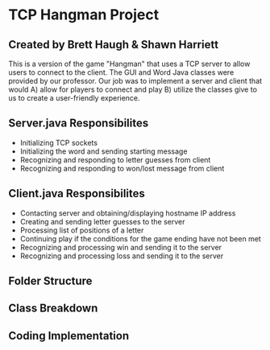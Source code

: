 # TCP Hangman Project

## Created by Brett Haugh & Shawn Harriett

This is a version of the game "Hangman" that uses a TCP server to allow users to connect to the client. The GUI and Word Java classes were provided by our professor. Our job was to implement a server and client that would A) allow for players to connect and play  B) utilize the classes give to us to create a user-friendly experience.

## Server.java Responsibilites
- Initializing TCP sockets
- Initializing the word and sending starting message
- Recognizing and responding to letter guesses from client
- Recognizing and responding to won/lost message from client
## Client.java Responsibilites
- Contacting server and obtaining/displaying hostname IP address
- Creating and sending letter guesses to the server
- Processing list of positions of a letter
- Continuing play if the conditions for the game ending have not been met
- Recognizing and processing win and sending it to the server
- Recognizing and processing loss and sending it to the server


## Folder Structure

## Class Breakdown

## Coding Implementation

